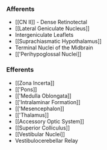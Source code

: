 ### Afferents
- [[CN II]] - Dense Retinotectal
- [[Lateral Geniculate Nucleus]]
- Intergeniculate Leaflets
- [[Suprachiasmatic Hypothalamus]]
- Terminal Nuclei of the Midbrain
- [['Perihypoglossal Nuclei]]
### Efferents
- [[Zona Incerta]]
- [['Pons]]
- [['Medulla Oblongata]]
- [['Intralaminar Formation]]
- [['Mesencephalon]]
- [['Thalamus]]
- [[Accessory Optic System]]
- [[Superior Colliculus]]
- [[Vestibular Nuclei]]
- Vestibulocerebellar Relay 